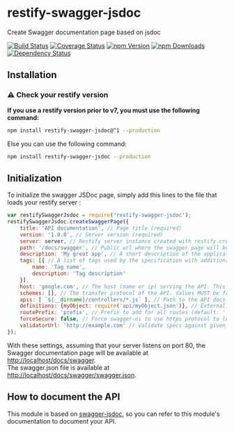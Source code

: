 # restify-swagger-jsdoc
Create Swagger documentation page based on jsdoc

[![Build Status](https://travis-ci.org/RemyJeancolas/restify-swagger-jsdoc.svg?branch=master)](https://travis-ci.org/RemyJeancolas/restify-swagger-jsdoc)
[![Coverage Status](https://coveralls.io/repos/github/RemyJeancolas/restify-swagger-jsdoc/badge.svg?branch=master)](https://coveralls.io/github/RemyJeancolas/restify-swagger-jsdoc?branch=master)
[![npm Version](https://img.shields.io/npm/v/restify-swagger-jsdoc.svg)](https://www.npmjs.com/package/restify-swagger-jsdoc)
[![npm Downloads](https://img.shields.io/npm/dm/restify-swagger-jsdoc.svg)](https://www.npmjs.com/package/restify-swagger-jsdoc)
[![Dependency Status](https://gemnasium.com/badges/github.com/RemyJeancolas/restify-swagger-jsdoc.svg)](https://gemnasium.com/github.com/RemyJeancolas/restify-swagger-jsdoc)

## Installation

### :warning: Check your restify version

**If you use a restify version prior to v7, you must use the following command:**
```bash
npm install restify-swagger-jsdoc@^1 --production
```
Else you can use the following command:
```bash
npm install restify-swagger-jsdoc --production
```

## Initialization

To initialize the swagger JSDoc page, simply add this lines to the file that loads your restify server :

```javascript
var restifySwaggerJsdoc = require('restify-swagger-jsdoc');
restifySwaggerJsdoc.createSwaggerPage({
    title: 'API documentation', // Page title (required)
    version: '1.0.0', // Server version (required)
    server: server, // Restify server instance created with restify.createServer() (required)
    path: '/docs/swagger', // Public url where the swagger page will be available (required)
    description: 'My great app', // A short description of the application. (default: '')
    tags: [{ // A list of tags used by the specification with additional metadata (default: [])
        name: 'Tag name',
        description: 'Tag description'
    }],
    host: 'google.com', // The host (name or ip) serving the API. This MUST be the host only and does not include the scheme nor sub-paths.
    schemes: [], // The transfer protocol of the API. Values MUST be from the list: "http", "https", "ws", "wss". (default: [])
    apis: [ `${__dirname}/controllers/*.js` ], // Path to the API docs (default: [])
    definitions: {myObject: require('api/myObject.json')}, // External definitions to add to swagger (default: [])
    routePrefix: 'prefix', // Prefix to add for all routes (default: '')
    forceSecure: false, // Force swagger-ui to use https protocol to load JSON file (default: false)
    validatorUrl: 'http://example.com' // Validate specs against given validator, set to null to disable validation (default: 'https://online.swagger.io/validator')
});
```

With these settings, assuming that your server listens on port 80, the Swagger documentation page will be available at [http://localhost/docs/swagger](http://localhost/docs/swagger).  
The swagger.json file is available at [http://localhost/docs/swagger/swagger.json](http://localhost/docs/swagger/swagger.json).

## How to document the API

This module is based on [swagger-jsdoc](https://www.npmjs.com/package/swagger-jsdoc), so you can refer to this module's documentation to document your API.

